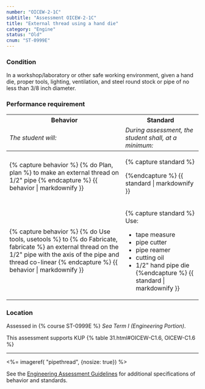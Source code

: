 ```yaml
---
number: "OICEW-2-1C"
subtitle: "Assessment OICEW-2-1C"
title: "External thread using a hand die"
category: "Engine"
status: "Old"
cnum: "ST-0999E"
---
```

### Condition

In a workshop/laboratory or other safe working environment, given a hand die, proper tools, lighting, ventilation, and steel round stock or pipe of no less than 3/8 inch diameter.

### Performance requirement 

<table width='100%' class='Guidelines'>
 <thead>
 <tr>
     <th class='thirty'>Behavior</th>
     <th class='seventy'>Standard</th>
 </tr>
 <tr>
     <td><em>The student will:</em></td>
     <td><em>During assessment, the student shall, at a minimum:</em></td>
 </tr>
 </thead>
 <tbody>
 

<tr><td>

{% capture behavior %}
{% do Plan, plan %} to make an external thread on 1/2" pipe
{% endcapture %}
{{ behavior | markdownify }}

</td><td>

{% capture standard %}

{%endcapture %}
{{ standard | markdownify }}

</td></tr>



<tr><td>

{% capture behavior %}
{% do Use tools, usetools %} to {% do Fabricate, fabricate %} an external thread on the 1/2" pipe with the axis of the pipe and thread co-linear
{% endcapture %}
{{ behavior | markdownify }}

</td><td>

{% capture standard %}
Use:

  * tape measure
  * pipe cutter
  * pipe reamer
  * cutting oil
  * 1/2" hand pipe die
{%endcapture %}
{{ standard | markdownify }}

</td></tr>



 </tbody>
 </table>

### Location

Assessed in  {% course  ST-0999E %}  *Sea Term I (Engineering Portion)*.

This assessment supports KUP {% table 31.html#OICEW-C1.6, OICEW-C1.6 %}

***


<%= imageref( "pipethread", {nosize: true}) %>

See the [Engineering Assessment Guidelines](guidelines) for additional specifications of behavior and standards.